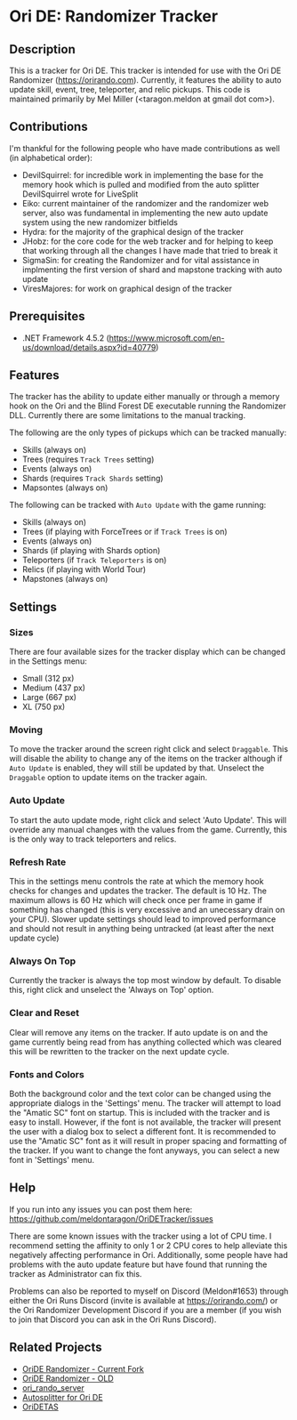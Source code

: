 ﻿# Ori DE: Randomizer Tracker

## Description
This is a tracker for Ori DE. This tracker is intended for use with the Ori DE 
Randomizer (https://orirando.com). Currently, it features the ability to auto 
update skill, event, tree, teleporter, and relic pickups. This code is maintained
primarily by Mel Miller (<taragon.meldon at gmail dot com>).

## Contributions
I'm thankful for the following people who have made contributions as well (in 
alphabetical order):
+ DevilSquirrel: for incredible work in implementing the base for the memory hook 
which is pulled and modified from the auto splitter DevilSquirrel wrote for 
LiveSplit
+ Eiko: current maintainer of the randomizer and the randomizer web server, also
was fundamental in implementing the new auto update system using the new randomizer
bitfields
+ Hydra: for the majority of the graphical design of the tracker
+ JHobz: for the core code for the web tracker and for helping to keep that working
through all the changes I have made that tried to break it
+ SigmaSin: for creating the Randomizer and for vital assistance in implmenting 
the first version of shard and mapstone tracking with auto update
+ ViresMajores: for work on graphical design of the tracker

## Prerequisites
+ .NET Framework 4.5.2 (https://www.microsoft.com/en-us/download/details.aspx?id=40779)

## Features
The tracker has the ability to update either manually or through a memory hook 
on the Ori and the Blind Forest DE executable running the Randomizer DLL. 
Currently there are some limitations to the manual tracking. 

The following are the only types of pickups which can be tracked manually:
+ Skills (always on)
+ Trees (requires `Track Trees` setting)
+ Events (always on)
+ Shards (requires `Track Shards` setting)
+ Mapsontes (always on)

The following can be tracked with `Auto Update` with the game running:
+ Skills (always on)
+ Trees (if playing with ForceTrees or if `Track Trees` is on)
+ Events (always on)
+ Shards (if playing with Shards option)
+ Teleporters (if `Track Teleporters` is on)
+ Relics (if playing with World Tour)
+ Mapstones (always on)

## Settings

### Sizes
There are four available sizes for the tracker display which can be changed
in the Settings menu:
+ Small (312 px)
+ Medium (437 px)
+ Large (667 px)
+ XL (750 px)

### Moving
To move the tracker around the screen right click and select `Draggable`. This 
will disable the ability to change any of the items on the tracker although 
if `Auto Update` is enabled, they will still be updated by that. Unselect 
the `Draggable` option to update items on the tracker again.

### Auto Update
To start the auto update mode, right click and select 'Auto Update'. This will 
override any manual changes with the values from the game. Currently, this is 
the only way to track teleporters and relics.

### Refresh Rate
This in the settings menu controls the rate at which the memory hook checks for 
changes and updates the tracker. The default is 10 Hz. The maximum allows is 
60 Hz which will check once per frame in game if something has changed (this is
very excessive and an unecessary drain on your CPU). Slower update settings should
lead to improved performance and should not result in anything being untracked
(at least after the next update cycle)

### Always On Top
Currently the tracker is always the top most window by default. To disable 
this, right click and unselect the 'Always on Top' option.

### Clear and Reset
Clear will remove any items on the tracker. If auto update is on and the game
currently being read from has anything collected which was cleared this will
be rewritten to the tracker on the next update cycle.

### Fonts and Colors
Both the background color and the text color can be changed using the appropriate
dialogs in the 'Settings' menu. The tracker will attempt to load the "Amatic SC" 
font on startup. This is included with the tracker and is easy to install. However, 
if the font is not available, the tracker will present the user with a dialog box 
to select a different font. It is recommended to use the "Amatic SC" font as it 
will result in proper spacing and formatting of the tracker. If you want to change
the font anyways, you can select a new font in 'Settings' menu.

## Help
If you run into any issues you can post them here:
https://github.com/meldontaragon/OriDETracker/issues

There are some known issues with the tracker using a lot of CPU time. I recommend 
setting the affinity to only 1 or 2 CPU cores to help alleviate this negatively 
affecting performance in Ori. Additionally, some people have had problems with the 
auto update feature but have found that running the tracker as Administrator can 
fix this.

Problems can also be reported to myself on Discord (Meldon#1653) through either the
Ori Runs Discord (invite is available at https://orirando.com/) or the Ori 
Randomizer Development Discord if you are a member (if you wish to join that Discord
you can ask in the Ori Runs Discord).

## Related Projects 
* [OriDE Randomizer - Current Fork](https://github.com/turntekGodhead/OriDERandomizer)
* [OriDE Randomizer - OLD](https://github.com/sigmasin/OriDERandomizer)
* [ori_rando_server](https://github.com/turntekGodhead/ori_rando_server)
* [Autosplitter for Ori DE](https://github.com/ShootMe/LiveSplit.OriDE)
* [OriDETAS](https://github.com/ShootMe/OriDETAS)